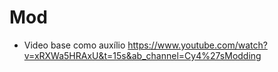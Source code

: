 # Mod

- Video base como auxílio <https://www.youtube.com/watch?v=xRXWa5HRAxU&t=15s&ab_channel=Cy4%27sModding>
